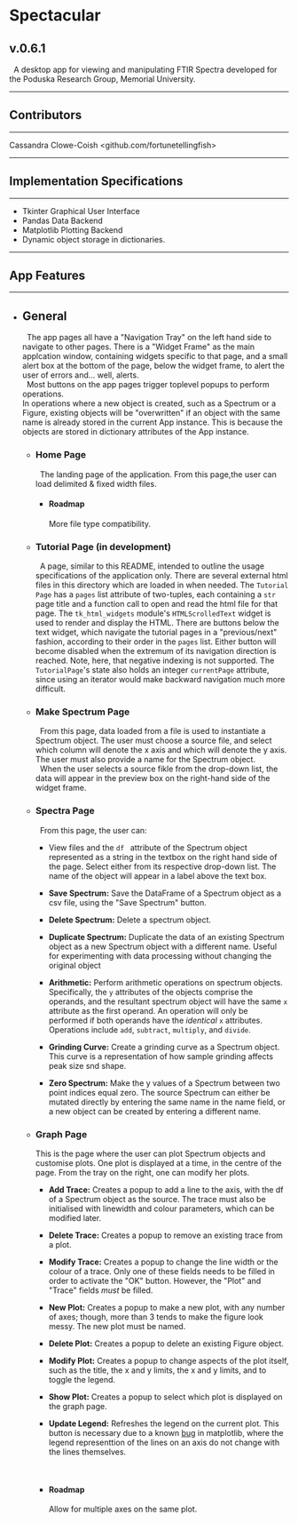 # **Spectacular** #

## v.0.6.1 ##

 &nbsp; A desktop app for viewing and manipulating FTIR Spectra developed for the Poduska Research Group, Memorial University.

---
 ## **Contributors** ##
 ---
 Cassandra Clowe-Coish <github.com/fortunetellingfish>  

---
 ## **Implementation Specifications** ##
 ---
 + Tkinter  Graphical User Interface
+ Pandas Data Backend
+ Matplotlib Plotting Backend
+ Dynamic object storage in dictionaries.

---
## **App Features** ##
---
* ## General ##
    &nbsp; The app pages all have a "Navigation Tray" on the left hand side to navigate to other pages. There is a "Widget Frame" as the main applcation window, containing widgets specific to that page, and a small alert box at the bottom of the page, below the widget frame, to alert the user of errors and... well, alerts.  
   &nbsp;  Most buttons on the app pages trigger toplevel popups to perform operations.  
    In operations where a new object is created, such as a Spectrum or a Figure, existing objects will be "overwritten" if an object with the same name is already stored in the current App instance. This is because the objects are stored in dictionary attributes of the App instance.

    + ### Home Page ###
        &nbsp; The landing page of the application. 
        From this page,the user can load delimited & fixed width files.
        + #### Roadmap ####
          More file type compatibility.

    + ### Tutorial Page  (**in development**) ###
        &nbsp; A page, similar to this README, intended to outline the usage specifications of the application only. There are several external html files in this directory which are loaded in when needed. The `Tutorial Page` has a `pages` list attribute of two-tuples, each containing a `str` page title and a function call to open and read the html file for that page. The `tk_html_widgets` module's `HTMLScrolledText` widget is used to render and display the HTML. There are buttons below the text widget, which navigate the tutorial pages in a "previous/next" fashion, according to their order in the `pages` list. Either button will become disabled when the extremum of its navigation direction is reached. Note, here, that negative indexing is not supported. The `TutorialPage`'s state also holds an integer `currentPage` attribute, since using an iterator would make backward navigation much more difficult.

    + ### Make Spectrum Page ###
         &nbsp; From this page, data loaded from a file is used to instantiate a Spectrum object. The user must choose a source file, and select which column will denote the x axis and which will denote the y axis. The user must also provide a name for the Spectrum object.  
         &nbsp; When the user selects a source fikle from the drop-down list, the data will appear in the preview box on the right-hand side of the widget frame.

    + ### Spectra Page ###
      &nbsp; From this page, the user can:  
      + View files and  the `df ` attribute of the Spectrum object represented as a string in the textbox on the right hand side of the page. Select either from its respective drop-down list. The name of the object will appear in a label above the text box.

      + __Save Spectrum:__ Save the DataFrame of a Spectrum object as a csv file, using the "Save Spectrum" button.
    
      + __Delete Spectrum:__ Delete a spectrum object.

      + __Duplicate Spectrum:__ Duplicate the data of an existing Spectrum object as a new Spectrum object with a different name. Useful for experimenting with data processing without changing the original object

      + __Arithmetic:__ Perform arithmetic operations on spectrum objects. Specifically, the `y` attributes of the objects comprise the operands, and the resultant spectrum object will have the same `x` attribute as the first operand. An operation will only be performed if both operands have the *identical* `x` attributes. Operations include `add`, `subtract`, `multiply`, and `divide`.

      + __Grinding Curve:__ Create a grinding curve as a Spectrum object. This curve is a representation of how sample grinding affects peak size snd shape.

      + __Zero Spectrum:__ Make the y values of a Spectrum between two point indices equal zero. The source Spectrum can either be mutated directly by entering the same name in the name field, or a new object can be created by entering a different name.

    + ### Graph Page ###
        This is the page where the user can plot Spectrum objects and customise plots. One plot is displayed at a time, in the centre of the page. From the tray on the right, one can modify her plots.

         + __Add Trace:__ Creates a popup to add a line to the axis, with the df of a Spectrum object as the source. The trace must also be initialised with linewidth and colour parameters, which can be modified later.

         + __Delete Trace:__ Creates a popup to remove an existing trace from a plot.

         + __Modify Trace:__ Creates a popup to change the line width or the colour of a trace. Only one of these fields needs to be filled in order to activate the "OK" button. However, the "Plot" and "Trace" fields *must* be filled.

         + __New Plot:__ Creates a popup to make a new plot, with any number of axes; though, more than 3 tends to make the figure look messy. The new plot must be named.  

         + __Delete Plot:__
         Creates a popup to delete an existing Figure object.

         + __Modify Plot:__ Creates a popup to change aspects of the plot itself, such as the title, the x and y limits, the x and y limits, and to toggle the legend.

         + __Show Plot:__ Creates a popup to select which plot is displayed on the graph page.
 
         + __Update Legend:__ Refreshes the legend on the current plot. This button is necessary due to a known [bug][] in matplotlib, where the legend representtion of the lines on an axis do not change with the lines themselves.
         
         [bug]: https://github.com/matplotlib/matplotlib/issues/2035  
          
        &nbsp;
         + #### Roadmap ####
           Allow for multiple axes on the same plot.
